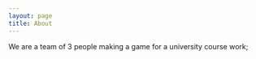 ```yaml
---
layout: page
title: About
---
```

We are a team of 3 people making a game for a university course work;